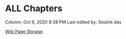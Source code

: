 # ALL Chapters

Column: Oct 6, 2020 8:38 PM
Last edited by: Soutrik das

[Wiki Page Storage](ALL%20Chapters%208fa811ecfd984de3bf0a1c0f1b1ec289/Wiki%20Page%20Storage%20986381b66470498dbcd162877f7725da.csv)